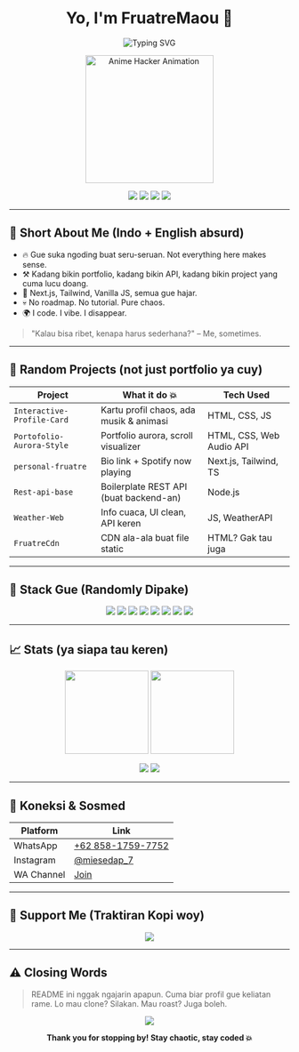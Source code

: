 <h1 align="center">Yo, I'm FruatreMaou 🚀</h1>
<p align="center">
  <img src="https://readme-typing-svg.demolab.com?font=Fira+Code&duration=3000&pause=700&color=8F00FF&center=true&vCenter=true&width=450&lines=Just+a+guy+who+codes+weird+stuff.;Sometimes+it's+useful.;Most+of+the+time+it's+vibes.;Gen+Alpha+Energy+%F0%9F%A7%A1" alt="Typing SVG" />
</p>

<p align="center">
  <img src="https://media.giphy.com/media/v1.Y2lkPTc5MGI3NjExb3B1YmZ3M3N6cTRkZ2Z5azI4YzV3cGxkM3Z4c2JwcnJzemx4OGc1NCZlcD12MV9naWZzX3NlYXJjaCZjdD1n/krkrHAEodHgzPzBv1s/giphy.gif" width="230" alt="Anime Hacker Animation"/>
</p>

<p align="center">
  <img src="https://img.shields.io/github/followers/FruatreMaou?label=Followers&style=social" />
  <img src="https://img.shields.io/github/stars/FruatreMaou?style=social" />
  <img src="https://img.shields.io/badge/Spotify-Now+Playing-green?logo=spotify" />
  <img src="https://img.shields.io/badge/Code%20Chaos-On%20Purpose-purple" />
</p>

---

## 👾 Short About Me (Indo + English absurd)

* 🔥 Gue suka ngoding buat seru-seruan. Not everything here makes sense.
* ⚒️ Kadang bikin portfolio, kadang bikin API, kadang bikin project yang cuma lucu doang.
* 🧃 Next.js, Tailwind, Vanilla JS, semua gue hajar.
* 💀 No roadmap. No tutorial. Pure chaos.
* 🌍 I code. I vibe. I disappear.

> "Kalau bisa ribet, kenapa harus sederhana?" – Me, sometimes.

---

## 🚨 Random Projects (not just portfolio ya cuy)

| Project                    | What it do 💥                           | Tech Used                |
| -------------------------- | --------------------------------------- | ------------------------ |
| `Interactive-Profile-Card` | Kartu profil chaos, ada musik & animasi | HTML, CSS, JS            |
| `Portofolio-Aurora-Style`  | Portfolio aurora, scroll visualizer     | HTML, CSS, Web Audio API |
| `personal-fruatre`         | Bio link + Spotify now playing          | Next.js, Tailwind, TS    |
| `Rest-api-base`            | Boilerplate REST API (buat backend-an)  | Node.js                  |
| `Weather-Web`              | Info cuaca, UI clean, API keren         | JS, WeatherAPI           |
| `FruatreCdn`               | CDN ala-ala buat file static            | HTML? Gak tau juga       |

---

## 🧰 Stack Gue (Randomly Dipake)

<p align="center">
  <img src="https://img.shields.io/badge/HTML5-e34c26?logo=html5&logoColor=white"/>
  <img src="https://img.shields.io/badge/CSS3-1572b6?logo=css3&logoColor=white"/>
  <img src="https://img.shields.io/badge/JavaScript-f7df1e?logo=javascript&logoColor=black"/>
  <img src="https://img.shields.io/badge/TypeScript-3178c6?logo=typescript&logoColor=white"/>
  <img src="https://img.shields.io/badge/Node.js-339933?logo=nodedotjs&logoColor=white"/>
  <img src="https://img.shields.io/badge/Tailwind_CSS-38B2AC?logo=tailwind-css&logoColor=white"/>
  <img src="https://img.shields.io/badge/Next.js-000000?logo=nextdotjs&logoColor=white"/>
  <img src="https://img.shields.io/badge/Web%20Audio%20API-vibes-purple"/>
</p>

---

## 📈 Stats (ya siapa tau keren)

<p align="center">
  <img src="https://github-readme-stats.vercel.app/api?username=FruatreMaou&theme=tokyonight&show_icons=true" height="150" />
  <img src="https://github-readme-streak-stats.herokuapp.com/?user=FruatreMaou&theme=tokyonight" height="150"/>
</p>

<p align="center">
  <img src="https://github-profile-summary-cards.vercel.app/api/cards/repos-per-language?username=FruatreMaou&theme=tokyonight"/>
  <img src="https://github-profile-summary-cards.vercel.app/api/cards/productive-time?username=FruatreMaou&theme=tokyonight&utcOffset=8"/>
</p>

---

## 🧠 Koneksi & Sosmed

| Platform   | Link                                                          |
| ---------- | ------------------------------------------------------------- |
| WhatsApp   | [+62 858-1759-7752](https://wa.me/6285817597752)              |
| Instagram  | [@miesedap\_7](https://instagram.com/miesedap_7)              |
| WA Channel | [Join](https://whatsapp.com/channel/0029VaNR2B6BadmioY6mar3N) |

---

## 🧃 Support Me (Traktiran Kopi woy)

<p align="center">
  <a href="https://trakteer.id/username" target="_blank">
    <img src="https://img.shields.io/badge/Trakteer-☕-red" />
  </a>
</p>

---

## ⚠️ Closing Words

> README ini nggak ngajarin apapun. Cuma biar profil gue keliatan rame. Lo mau clone? Silakan. Mau roast? Juga boleh.

<p align="center">
  <img src="https://komarev.com/ghpvc/?username=FruatreMaou&label=stalker+count&color=blueviolet" />
</p>

<p align="center">
  <strong>Thank you for stopping by! Stay chaotic, stay coded 💥</strong>
</p>
